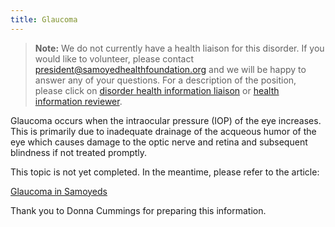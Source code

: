 ```yaml
---
title: Glaucoma
---
```


> **Note:** We do not currently have a health liaison for this disorder.
> If you would like to volunteer, please contact
> [president@samoyedhealthfoundation.org](mailto:president@samoyedhealthfoundation.org?subject=Questions%20about%20becoming%20a%20Health%20Information%20Liaison%20or%20Reviewer)
> and we will be happy to answer any of your questions.
> For a description of the position, please click on
> [disorder health information liaison](/become-a-health-information-liaison)
> or
> [health information reviewer](/become-a-health-information-reviewer).



Glaucoma occurs when the intraocular pressure (IOP) of the eye increases. This is primarily due to inadequate drainage of the acqueous humor of the eye which causes damage to the optic nerve and retina and subsequent blindness if not treated promptly.

This topic is not yet completed.  In the meantime, please refer to the article:

[Glaucoma in Samoyeds](https://www.samoyedhealthfoundation.org/diseases/glaucoma-in-samoyeds-article/)

Thank you to Donna Cummings for preparing this information.